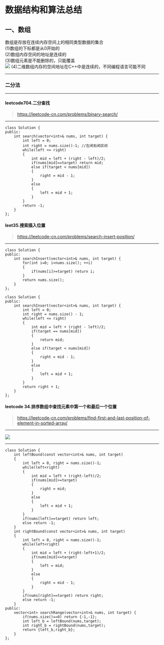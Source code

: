 # 数据结构和算法总结  
## 一、数组  
数组是存放在连续内存空间上的相同类型数据的集合  
(1)数组的下标都是从0开始的  
(2)数组内存空间的地址是连续的  
(3)数组元素是不能删除的，只能覆盖  
![](https://camo.githubusercontent.com/8553f690a09674acca02d88b29eeb07f8e866c4c570f5d9cb8ad6348d9b3a176/68747470733a2f2f636f64652d7468696e6b696e672e63646e2e626365626f732e636f6d2f706963732f2545372541452539372545362542332539352545392538302539412545352538352542332545362539352542302545372542422538342e706e67)
(4)二维数组内存的空间地址在C++中是连续的，不同编程语言可能不同
*** 
### 二分法
*** 
#### leetcode704.二分查找  
>https://leetcode-cn.com/problems/binary-search/   
***  
```
class Solution {
public:
    int search(vector<int>& nums, int target) {
        int left = 0;
        int right = nums.size()-1; //左闭右闭区间
        while(left <= right)
        {
            int mid = left + (right - left)/2;
            if(nums[mid]==target) return mid;
            else if(target < nums[mid]) 
            {
                right = mid - 1;
            }
            else
            {
                left = mid + 1;
            }
        }
        return -1;
    }
};
```   
#### leet35.搜索插入位置  
>https://leetcode-cn.com/problems/search-insert-position/  
***  
```
class Solution {
public:
    int searchInsert(vector<int>& nums, int target) {
        for(int i=0; i<nums.size(); ++i)
        {
            if(nums[i]>=target) return i;
        }
        return nums.size();
    }
};
```  
```
class Solution {
public:
    int searchInsert(vector<int>& nums, int target) {
        int left = 0;
        int right = nums.size() - 1; 
        while(left <= right)
        {
            int mid = left + (right - left)/2;
            if(target == nums[mid])
            {
                return mid;
            }
            else if(target < nums[mid])
            {
                right = mid - 1;
            }
            else
            {
                left = mid + 1;
            }
        }
        return right + 1;
    }
};
```   
#### leetcode 34.排序数组中查找元素中第一个和最后一个位置  
>https://leetcode-cn.com/problems/find-first-and-last-position-of-element-in-sorted-array/  
***  
![](https://pic.leetcode-cn.com/1617453327-bzDAuB-image.png)
***  
```
class Solution {
    int leftBound(const vector<int>& nums, int target)
    {
        int left = 0, right = nums.size()-1;
        while(left<right)
        {
            int mid = left + (right-left)/2;
            if(nums[mid]>=target)
            {
                right = mid;
            }
            else
            {
                left = mid + 1;
            }
        }
        if(nums[left]==target) return left;
        else return -1;
    }
    int rightBound(const vector<int>& nums, int target)
    {
        int left = 0, right = nums.size()-1;
        while(left<right)
        {
            int mid = left + (right-left+1)/2;
            if(nums[mid]<=target)
            {
                left = mid;
            }
            else
            {
                right = mid - 1;
            }
        }
        if(nums[right]==target) return right;
        else return -1;
    }
public:
    vector<int> searchRange(vector<int>& nums, int target) {
        if(nums.size()==0) return {-1,-1};
        int left_b = leftBound(nums,target);
        int right_b = rightBound(nums,target);
        return {left_b,right_b};
    }
};
```
